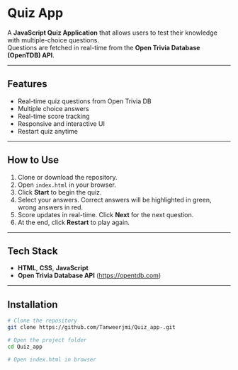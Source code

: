# Quiz App

A **JavaScript Quiz Application** that allows users to test their knowledge with multiple-choice questions.  
Questions are fetched in real-time from the **Open Trivia Database (OpenTDB) API**.

---

## Features

- Real-time quiz questions from Open Trivia DB
- Multiple choice answers
- Real-time score tracking
- Responsive and interactive UI
- Restart quiz anytime

---

## How to Use

1. Clone or download the repository.
2. Open `index.html` in your browser.
3. Click **Start** to begin the quiz.
4. Select your answers. Correct answers will be highlighted in green, wrong answers in red.
5. Score updates in real-time. Click **Next** for the next question.
6. At the end, click **Restart** to play again.

---

## Tech Stack

- **HTML**, **CSS**, **JavaScript**
- **Open Trivia Database API** (https://opentdb.com)

---

## Installation

```bash
# Clone the repository
git clone https://github.com/Tanweerjmi/Quiz_app-.git

# Open the project folder
cd Quiz_app

# Open index.html in browser
